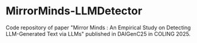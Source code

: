 # MirrorMinds-LLMDetector
Code repository of paper "Mirror Minds : An Empirical Study on Detecting LLM-Generated Text via LLMs" published in DAIGenC25 in COLING 2025.
